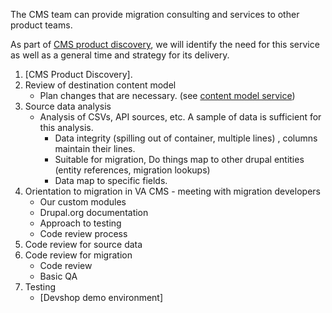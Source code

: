 The CMS team can provide migration consulting and services to other product teams. 

As part of [CMS product discovery](../cms-product-discovery.md), we will identify the need for this service as well as a general time and strategy for its delivery. 

1. [CMS Product Discovery]. 
2. Review of destination content model
    * Plan changes that are necessary. (see [content model service](#))
3. Source data analysis
    * Analysis of CSVs, API sources, etc. A sample of data is sufficient for this analysis.
      * Data integrity (spilling out of container, multiple lines) , columns maintain their lines.
      * Suitable for migration, Do things map to other drupal entities (entity references, migration lookups)
      * Data map to specific fields.
4. Orientation to migration in VA CMS - meeting with migration developers 
    * Our custom modules
    * Drupal.org documentation 
    * Approach to testing
    * Code review process 
5. Code review for source data
6. Code review for migration
    * Code review
    * Basic QA
7. Testing 
    * [Devshop demo environment]  
